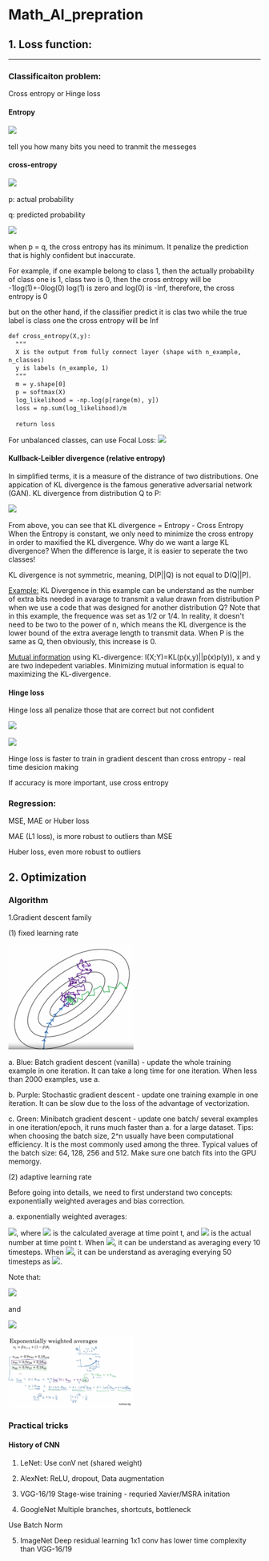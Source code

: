 # Math_AI_prepration

## 1. Loss function:
___
### Classificaiton problem:

Cross entropy or Hinge loss

#### Entropy 

![](https://latex.codecogs.com/gif.latex?-\sum&space;_{i}{p_{i}}log{_2}({p_i}))

tell you how many bits you need to tranmit the messeges

#### cross-entropy

![](https://latex.codecogs.com/gif.latex?H({p},{q})=-\sum&space;_{i}{p_{i}}log{_2}({q_i}))

p: actual probability

q: predicted probability

![](https://people.richland.edu/james/lecture/m116/logs/log2.gif)

when p = q, the cross entropy has its minimum. It penalize the prediction that is highly confident but inaccurate.

For example, if one example belong to class 1, then the actually probability of class one is 1, class two is 0,
then the cross entropy will be -1log(1)+-0log(0) 
log(1) is zero and log(0) is -Inf, therefore, the cross entropy is 0


but on the other hand, if the classifier predict it is clas two while the true label is class one
the cross entropy will be Inf

    def cross_entropy(X,y):
      """
      X is the output from fully connect layer (shape with n_example, n_classes)
      y is labels (n_example, 1)
      """
      m = y.shape[0]
      p = softmax(X)
      log_likelihood = -np.log(p[range(m), y])
      loss = np.sum(log_likelihood)/m

      return loss

For unbalanced classes, can use Focal Loss:
![](https://latex.codecogs.com/gif.latex?FL(p{_t})&space;=&space;-\alpha_{t}(1-p{_t}){^{_{}}\gamma}&space;log(p{_t}))

#### Kullback-Leibler divergence (relative entropy)

In simplified terms, it is a measure of the distrance of two distributions. One appication of KL divergence is the famous generative adversarial network (GAN). KL divergence from distribution Q to P:

![](https://i2.wp.com/syncedreview.com/wp-content/uploads/2017/07/fig_4.png?resize=771%2C301&ssl=1)

From above, you can see that KL divergence = Entropy - Cross Entropy
When the Entropy is constant, we only need to minimize the cross entropy in order to maxified the KL divergence. Why do we want a large KL divergence? When the difference is large, it is easier to seperate the two classes!

KL divergence is not symmetric, meaning, D(P||Q) is not equal to D(Q||P). 

 [Example:](https://www.youtube.com/watch?v=LJwtEaP2xKA) KL Divergence in this example can be understand as the number of extra bits needed in avarage to transmit a value drawn from distribution P when we use a code that was designed for another distribution Q? Note that in this example, the frequence was set as 1/2 or 1/4. In reality, it doesn't need to be two to the power of n, which means the KL divergence is the lower bound of the extra average length to transmit data. When P is the same as Q, then obviously, this increase is 0.

[Mutual information](https://www.youtube.com/watch?v=ZKyNGIXH6GQ) using KL-divergence: I(X;Y)=KL(p(x,y)||p(x)p(y)), x and y are two indepedent variables. 
Minimizing mutual information is equal to maximizing the KL-divergence.


#### Hinge loss

Hinge loss all penalize those that are correct but not confident

![](https://i.stack.imgur.com/Ifeze.png)

![](https://latex.codecogs.com/gif.latex?\sum&space;max(0,&space;1&space;-&space;{y_i}*h{_\theta}\left&space;(&space;x{_i}&space;\right&space;)))

Hinge loss is faster to train in gradient descent than cross entropy - real time desicion making

If accuracy is more important, use cross entropy

### Regression:
MSE, MAE or Huber loss

MAE (L1 loss), is more robust to outliers than MSE

Huber loss, even more robust to outliers

## 2. Optimization
### Algorithm
1.Gradient descent family

(1) fixed learning rate

 <img src="GD.png" width="250" title="Cost Space"> 
 
a. Blue: Batch gradient descent (vanilla) - update the whole training example in one iteration. It can take a long time for one iteration. When less than 2000 examples, use a.

b. Purple: Stochastic gradient descent - update one training example in one iteration. It can be slow due to the loss of the advantage of vectorization. 

c. Green: Minibatch gradient descent - update one batch/ several examples in one iteration/epoch, it runs much faster than a. for a large dataset. Tips: when choosing the batch size, 2^n usually have been computational efficiency. It is the most commonly used among the three. Typical values of the batch size: 64, 128, 256 and 512. Make sure one batch fits into the GPU memorgy.

(2) adaptive learning rate

Before going into details, we need to first understand two concepts: exponentially weighted averages and bias correction. 

a. exponentially weighted averages:

![](https://latex.codecogs.com/gif.latex?V{_t}&space;=&space;\beta&space;V{_{t-1}}&space;&plus;&space;(1-\beta)\Theta&space;{_t}), where ![](https://latex.codecogs.com/gif.latex?V{_t}) is the calculated average at time point t, and ![](https://latex.codecogs.com/gif.latex?\theta&space;{_t}) is the actual number at time point t. When ![](https://latex.codecogs.com/gif.latex?\beta&space;=&space;0.9), it can be understand as averaging every 10 timesteps. When ![](https://latex.codecogs.com/gif.latex?\beta&space;=&space;0.98), it can be understand as averaging everying 50 timesteps as ![](https://latex.codecogs.com/gif.latex?\frac{1}{1-\beta&space;}).

Note that:

![](http://www.sciweavers.org/tex2img.php?eq=0.9%5E%7B10%7D%20%5Capprox%200.35%20%5Capprox%20%5Cfrac%7B1%7D%7Be%7D&bc=White&fc=Black&im=jpg&fs=12&ff=arev&edit=0[/img)

and 

![](http://www.sciweavers.org/tex2img.php?eq=%281-%20%5Cvarepsilon%20%29%5E%5Cfrac%7B1%7D%7B%20%5Cvarepsilon%7D%20%3D%20%20%5Cfrac%7B1%7D%7Be%7D&bc=White&fc=Black&im=jpg&fs=12&ff=arev&edit=0[/img])


 <img src="weightdecay2.jpg" width="250"> 





### Practical tricks

#### History of CNN

1. LeNet: 
Use conV net (shared weight)

2. AlexNet:
ReLU, dropout, Data augmentation

3. VGG-16/19
Stage-wise training - requried Xavier/MSRA initation

4. GoogleNet
Multiple branches, shortcuts, bottleneck

Use Batch Norm

5. ImageNet
Deep residual learning
1x1 conv
has lower time complexity than VGG-16/19




